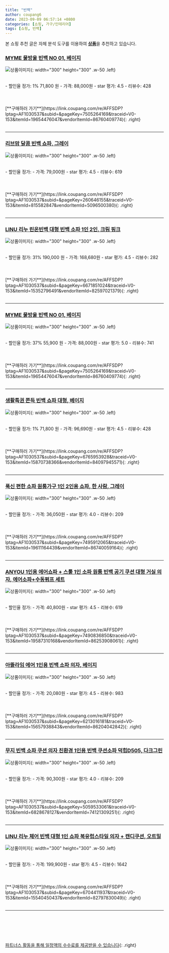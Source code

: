 ```yaml
---
title: "빈백"
author: coupang6
date: 2023-09-09 06:57:14 +0800
categories: [쇼핑, 가구/인테리어]
tags: [쇼핑, 빈백]
---
```


본 쇼핑 추천 글은 자체 분석 도구를 이용하여 [**상품**](https://link.coupang.com/a/bao1ui)을 추천하고 있습니다.

### [MYME 물방울 빈백 NO 01, 베이지](https://link.coupang.com/re/AFFSDP?lptag=AF1030537&subid=&pageKey=7505264169&traceid=V0-153&itemId=19654476047&vendorItemId=86760409774)

![상품이미지](https://thumbnail10.coupangcdn.com/thumbnails/remote/230x230ex/image/rs_quotation_api/cihty5we/6b5cd87d452d442885e296375c1617d8.jpg){: width="300" height="300" .w-50 .left}


<br>
- 할인율 정가: 1%  71,800   원
- 가격: 88,000원
- star 평가: 4.5
- 리뷰수: 428
<br>
<br>
<br>
<br>
[**구매하러 가기**](https://link.coupang.com/re/AFFSDP?lptag=AF1030537&subid=&pageKey=7505264169&traceid=V0-153&itemId=19654476047&vendorItemId=86760409774){: .right}
<br>
<br>

---

### [리브맘 달콤 빈백 쇼파, 그레이](https://link.coupang.com/re/AFFSDP?lptag=AF1030537&subid=&pageKey=260646155&traceid=V0-153&itemId=815582847&vendorItemId=5096500380)

![상품이미지](https://thumbnail10.coupangcdn.com/thumbnails/remote/230x230ex/image/retail/images/4274032925222151-4dda3f77-aa80-464e-adb4-e9a083039794.jpg){: width="300" height="300" .w-50 .left}


<br>
- 할인율 정가: 
- 가격: 79,000원
- star 평가: 4.5
- 리뷰수: 619
<br>
<br>
<br>
<br>
[**구매하러 가기**](https://link.coupang.com/re/AFFSDP?lptag=AF1030537&subid=&pageKey=260646155&traceid=V0-153&itemId=815582847&vendorItemId=5096500380){: .right}
<br>
<br>

---

### [LINU 리누 린온빈백 대형 빈백 소파 1인 2인, 크림 핑크](https://link.coupang.com/re/AFFSDP?lptag=AF1030537&subid=&pageKey=6671851024&traceid=V0-153&itemId=15352796491&vendorItemId=82597021379)

![상품이미지](https://thumbnail7.coupangcdn.com/thumbnails/remote/230x230ex/image/vendor_inventory/ff1f/bfe5c48e04370cabd403ef683d0ab353d05bd131bcd4947d33d4c7c9d538.jpg){: width="300" height="300" .w-50 .left}


<br>
- 할인율 정가: 31%  190,000   원
- 가격: 168,680원
- star 평가: 4.5
- 리뷰수: 282
<br>
<br>
<br>
<br>
[**구매하러 가기**](https://link.coupang.com/re/AFFSDP?lptag=AF1030537&subid=&pageKey=6671851024&traceid=V0-153&itemId=15352796491&vendorItemId=82597021379){: .right}
<br>
<br>

---

### [MYME 물방울 빈백 NO 01, 베이지](https://link.coupang.com/re/AFFSDP?lptag=AF1030537&subid=&pageKey=7505264169&traceid=V0-153&itemId=19654476047&vendorItemId=86760409774)

![상품이미지](https://thumbnail10.coupangcdn.com/thumbnails/remote/230x230ex/image/rs_quotation_api/cihty5we/6b5cd87d452d442885e296375c1617d8.jpg){: width="300" height="300" .w-50 .left}


<br>
- 할인율 정가: 37%  55,900   원
- 가격: 88,000원
- star 평가: 5.0
- 리뷰수: 741
<br>
<br>
<br>
<br>
[**구매하러 가기**](https://link.coupang.com/re/AFFSDP?lptag=AF1030537&subid=&pageKey=7505264169&traceid=V0-153&itemId=19654476047&vendorItemId=86760409774){: .right}
<br>
<br>

---

### [생활특권 쫀득 빈백 쇼파 대형, 베이지](https://link.coupang.com/re/AFFSDP?lptag=AF1030537&subid=&pageKey=6765953928&traceid=V0-153&itemId=15870738366&vendorItemId=84097945571)

![상품이미지](https://thumbnail8.coupangcdn.com/thumbnails/remote/230x230ex/image/vendor_inventory/2f30/253e7d73efea8649d37f0ee201576ad2ee30c312110c3ed190be05776b82.jpg){: width="300" height="300" .w-50 .left}


<br>
- 할인율 정가: 1%  71,800   원
- 가격: 96,690원
- star 평가: 4.5
- 리뷰수: 428
<br>
<br>
<br>
<br>
[**구매하러 가기**](https://link.coupang.com/re/AFFSDP?lptag=AF1030537&subid=&pageKey=6765953928&traceid=V0-153&itemId=15870738366&vendorItemId=84097945571){: .right}
<br>
<br>

---

### [푹신 편한 소파 원룸가구 1인 2인용 쇼파, 한 사람, 그레이](https://link.coupang.com/re/AFFSDP?lptag=AF1030537&subid=&pageKey=7495912065&traceid=V0-153&itemId=19611164439&vendorItemId=86740059164)

![상품이미지](https://thumbnail9.coupangcdn.com/thumbnails/remote/230x230ex/image/vendor_inventory/4230/ef0aac1699dd40fa819e499fb21ecc0f9d2d467b33015de258e060cdd1b4.jpg){: width="300" height="300" .w-50 .left}


<br>
- 할인율 정가: 
- 가격: 36,050원
- star 평가: 4.0
- 리뷰수: 209
<br>
<br>
<br>
<br>
[**구매하러 가기**](https://link.coupang.com/re/AFFSDP?lptag=AF1030537&subid=&pageKey=7495912065&traceid=V0-153&itemId=19611164439&vendorItemId=86740059164){: .right}
<br>
<br>

---

### [ANYOU 1인용 에어쇼파 + 스툴 1인 소파 원룸 빈백 공기 쿠션 대형 거실 의자, 에어소파+수동펌프 세트](https://link.coupang.com/re/AFFSDP?lptag=AF1030537&subid=&pageKey=7490836850&traceid=V0-153&itemId=19587310168&vendorItemId=86253908061)

![상품이미지](https://thumbnail6.coupangcdn.com/thumbnails/remote/230x230ex/image/vendor_inventory/7cf7/558dd4c3eebe709e42ae10442b15d503ed46e8b0c183bd38d9e525aeb9ac.jpg){: width="300" height="300" .w-50 .left}


<br>
- 할인율 정가: 
- 가격: 40,800원
- star 평가: 4.5
- 리뷰수: 619
<br>
<br>
<br>
<br>
[**구매하러 가기**](https://link.coupang.com/re/AFFSDP?lptag=AF1030537&subid=&pageKey=7490836850&traceid=V0-153&itemId=19587310168&vendorItemId=86253908061){: .right}
<br>
<br>

---

### [아뜰라임 에어 1인용 빈백 소파 의자, 베이지](https://link.coupang.com/re/AFFSDP?lptag=AF1030537&subid=&pageKey=6213016181&traceid=V0-153&itemId=15657938843&vendorItemId=86204042842)

![상품이미지](https://thumbnail10.coupangcdn.com/thumbnails/remote/230x230ex/image/vendor_inventory/5ab8/679c5f047c60407122b1d5763e7c142675c12b4fecf7d1fb4f0c2769148b.png){: width="300" height="300" .w-50 .left}


<br>
- 할인율 정가: 
- 가격: 20,080원
- star 평가: 4.5
- 리뷰수: 983
<br>
<br>
<br>
<br>
[**구매하러 가기**](https://link.coupang.com/re/AFFSDP?lptag=AF1030537&subid=&pageKey=6213016181&traceid=V0-153&itemId=15657938843&vendorItemId=86204042842){: .right}
<br>
<br>

---

### [무지 빈백 소파 쿠션 의자 친환경 1인용 빈백 쿠션소파 덕힙D505, 다크그린](https://link.coupang.com/re/AFFSDP?lptag=AF1030537&subid=&pageKey=5059533061&traceid=V0-153&itemId=6828678127&vendorItemId=74121309251)

![상품이미지](https://thumbnail9.coupangcdn.com/thumbnails/remote/230x230ex/image/vendor_inventory/a576/baef314692e78fd44f94d82298e7c71819e723a0467735301a0bcbb7a927.jpg){: width="300" height="300" .w-50 .left}


<br>
- 할인율 정가: 
- 가격: 90,300원
- star 평가: 4.0
- 리뷰수: 209
<br>
<br>
<br>
<br>
[**구매하러 가기**](https://link.coupang.com/re/AFFSDP?lptag=AF1030537&subid=&pageKey=5059533061&traceid=V0-153&itemId=6828678127&vendorItemId=74121309251){: .right}
<br>
<br>

---

### [LINU 리누 체어 빈백 대형 1인 쇼파 북유럽스타일 의자 + 캔디쿠션, 오트밀](https://link.coupang.com/re/AFFSDP?lptag=AF1030537&subid=&pageKey=6704411937&traceid=V0-153&itemId=15540450437&vendorItemId=82797830049)

![상품이미지](https://thumbnail6.coupangcdn.com/thumbnails/remote/230x230ex/image/vendor_inventory/95c0/0b1436319d80a05fcd5171c3d90b197c94ebaba9ca297c7a8d36bf7d0fe7.jpg){: width="300" height="300" .w-50 .left}


<br>
- 할인율 정가: 
- 가격: 199,900원
- star 평가: 4.5
- 리뷰수: 1642
<br>
<br>
<br>
<br>
[**구매하러 가기**](https://link.coupang.com/re/AFFSDP?lptag=AF1030537&subid=&pageKey=6704411937&traceid=V0-153&itemId=15540450437&vendorItemId=82797830049){: .right}
<br>
<br>

---
<br><br><br><br><br> [파트너스 활동을 통해 일정액의 수수료를 제공받을 수 있습니다](https://link.coupang.com/a/bao1ui){: .right}